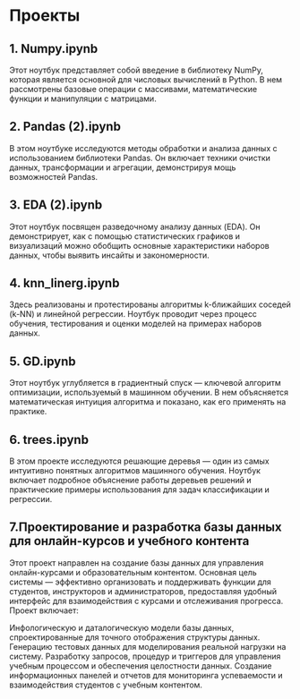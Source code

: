 # Проекты 


## 1. Numpy.ipynb
Этот ноутбук представляет собой введение в библиотеку NumPy, которая является основной для числовых вычислений в Python. В нем рассмотрены базовые операции с массивами, математические функции и манипуляции с матрицами.

## 2. Pandas (2).ipynb
В этом ноутбуке исследуются методы обработки и анализа данных с использованием библиотеки Pandas. Он включает техники очистки данных, трансформации и агрегации, демонстрируя мощь возможностей Pandas.

## 3. EDA (2).ipynb
Этот ноутбук посвящен разведочному анализу данных (EDA). Он демонстрирует, как с помощью статистических графиков и визуализаций можно обобщить основные характеристики наборов данных, чтобы выявить инсайты и закономерности.

## 4. knn_linerg.ipynb
Здесь реализованы и протестированы алгоритмы k-ближайших соседей (k-NN) и линейной регрессии. Ноутбук проводит через процесс обучения, тестирования и оценки моделей на примерах наборов данных.

## 5. GD.ipynb
Этот ноутбук углубляется в градиентный спуск — ключевой алгоритм оптимизации, используемый в машинном обучении. В нем объясняется математическая интуиция алгоритма и показано, как его применять на практике.

## 6. trees.ipynb
В этом проекте исследуются решающие деревья — один из самых интуитивно понятных алгоритмов машинного обучения. Ноутбук включает подробное объяснение работы деревьев решений и практические примеры использования для задач классификации и регрессии.

## 7.Проектирование и разработка базы данных для онлайн-курсов и учебного контента
Этот проект направлен на создание базы данных для управления онлайн-курсами и образовательным контентом. Основная цель системы — эффективно организовать и поддерживать функции для студентов, инструкторов и администраторов, предоставляя удобный интерфейс для взаимодействия с курсами и отслеживания прогресса. 
Проект включает:

Инфологическую и даталогическую модели базы данных, спроектированные для точного отображения структуры данных.
Генерацию тестовых данных для моделирования реальной нагрузки на систему.
Разработку запросов, процедур и триггеров для управления учебным процессом и обеспечения целостности данных.
Создание информационных панелей и отчетов для мониторинга успеваемости и взаимодействия студентов с учебным контентом.

